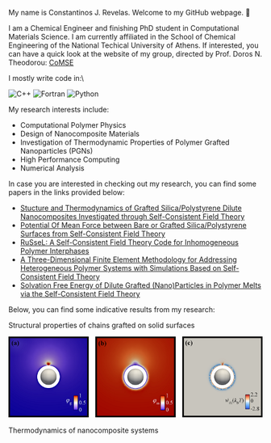 My name is Constantinos J. Revelas. Welcome to my GitHub webpage. 👋

I am a Chemical Engineer and finishing PhD student in Computational Materials Science.
I am currently affiliated in the School of Chemical Engineering of the National Techical University of Athens.
If interested, you can have a quick look at the website of my group, directed by Prof. Doros N. Theodorou: [CoMSE](https://comse.chemeng.ntua.gr/)

I mostly write code in:\

![C++](https://img.shields.io/badge/c++-%2300599C.svg?style=for-the-badge&logo=c%2B%2B&logoColor=white)
![Fortran](https://img.shields.io/badge/Fortran-%23734F96.svg?style=for-the-badge&logo=fortran&logoColor=white)
![Python](https://img.shields.io/badge/python-3670A0?style=for-the-badge&logo=python&logoColor=ffdd54)

My research interests include:
- Computational Polymer Physics
- Design of Nanocomposite Materials
- Investigation of Thermodynamic Properties of Polymer Grafted Nanoparticles (PGNs)
- High Performance Computing
- Numerical Analysis

In case you are interested in checking out my research, you can find some papers in the links provided below:
- [Stucture and Thermodynamics of Grafted Silica/Polystyrene Dilute Nanocomposites Investigated through Self-Consistent Field Theory](https://pubs.rsc.org/en/content/articlelanding/2021/sm/d1sm00078k)
- [Potential Of Mean Force between Bare or Grafted Silica/Polystyrene Surfaces from Self-Consistent Field Theory](https://www.mdpi.com/2073-4360/13/8/1197)
- [RuSseL: A Self-Consistent Field Theory Code for Inhomogeneous Polymer Interphases](https://www.mdpi.com/2079-3197/9/5/57)
- [A Three-Dimensional Finite Element Methodology for Addressing Heterogeneous Polymer Systems with Simulations Based on Self-Consistent Field Theory](https://aip.scitation.org/doi/abs/10.1063/5.0047729)
- [Solvation Free Energy of Dilute Grafted (Nano)Particles in Polymer Melts via the Self-Consistent Field Theory](https://pubs.acs.org/doi/pdf/10.1021/acs.jpcb.2c05306)

Below, you can find some indicative results from my research:

Structural properties of chains grafted on solid surfaces

![Field slice view](images/slice_and_clip.png "field_slice view")

Thermodynamics of nanocomposite systems
